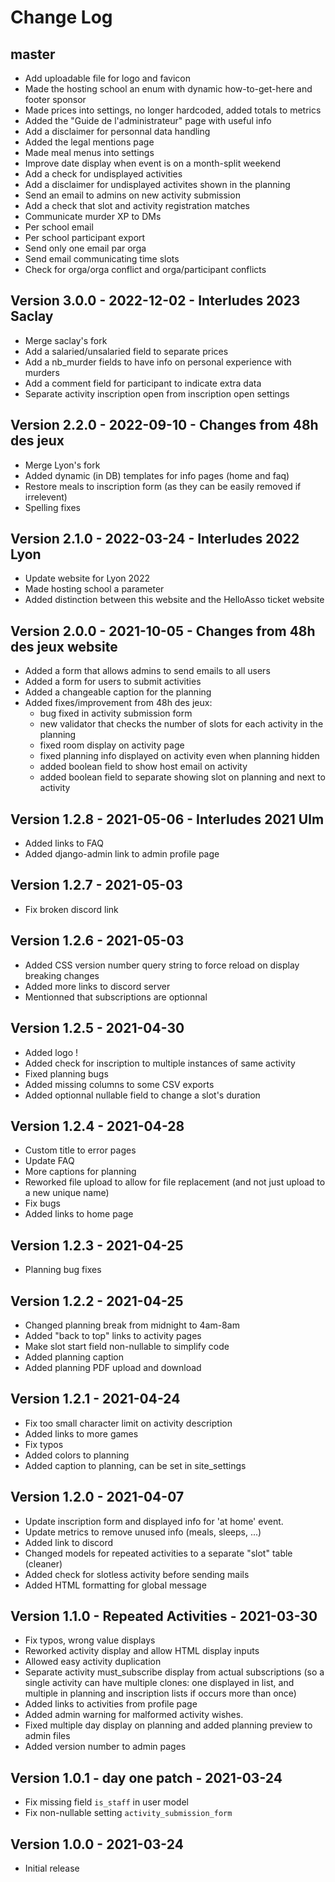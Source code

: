 <!-- LTeX: language=en -->

# Change Log

## master

- Add uploadable file for logo and favicon
- Made the hosting school an enum with dynamic how-to-get-here and footer sponsor
- Made prices into settings, no longer hardcoded, added totals to metrics
- Added the "Guide de l'administrateur" page with useful info
- Add a disclaimer for personnal data handling
- Added the legal mentions page
- Made meal menus into settings
- Improve date display when event is on a month-split weekend
- Add a check for undisplayed activities
- Add a disclaimer for undisplayed activites shown in the planning
- Send an email to admins on new activity submission
- Add a check that slot and activity registration matches
- Communicate murder XP to DMs
- Per school email
- Per school participant export
- Send only one email par orga
- Send email communicating time slots
- Check for orga/orga conflict and orga/participant conflicts

## Version 3.0.0 - 2022-12-02 - Interludes 2023 Saclay

- Merge saclay's fork
- Add a salaried/unsalaried field to separate prices
- Add a nb_murder fields to have info on personal experience with murders
- Add a comment field for participant to indicate extra data
- Separate activity inscription open from inscription open settings

## Version 2.2.0 - 2022-09-10 - Changes from 48h des jeux

- Merge Lyon's fork
- Added dynamic (in DB) templates for info pages (home and faq)
- Restore meals to inscription form (as they can be easily removed if irrelevent)
- Spelling fixes

## Version 2.1.0 - 2022-03-24 - Interludes 2022 Lyon

- Update website for Lyon 2022
- Made hosting school a parameter
- Added distinction between this website and the HelloAsso ticket website

## Version 2.0.0 - 2021-10-05 - Changes from 48h des jeux website

- Added a form that allows admins to send emails to all users
- Added a form for users to submit activities
- Added a changeable caption for the planning
- Added fixes/improvement from 48h des jeux:
	- bug fixed in activity submission form
	- new validator that checks the number of slots for each activity in the planning
	- fixed room display on activity page
	- fixed planning info displayed on activity even when planning hidden
	- added boolean field to show host email on activity
	- added boolean field to separate showing slot on planning and next to activity

## Version 1.2.8 - 2021-05-06 - Interludes 2021 Ulm

- Added links to FAQ
- Added django-admin link to admin profile page

## Version 1.2.7 - 2021-05-03

- Fix broken discord link

## Version 1.2.6 - 2021-05-03

- Added CSS version number query string to force reload on display breaking changes
- Added more links to discord server
- Mentionned that subscriptions are optionnal

## Version 1.2.5 - 2021-04-30

- Added logo !
- Added check for inscription to multiple instances of same activity
- Fixed planning bugs
- Added missing columns to some CSV exports
- Added optionnal nullable field to change a slot's duration

## Version 1.2.4 - 2021-04-28

- Custom title to error pages
- Update FAQ
- More captions for planning
- Reworked file upload to allow for file replacement (and not just upload to a new unique name)
- Fix bugs
- Added links to home page

## Version 1.2.3 - 2021-04-25

- Planning bug fixes

## Version 1.2.2 - 2021-04-25

- Changed planning break from midnight to 4am-8am
- Added "back to top" links to activity pages
- Make slot start field non-nullable to simplify code
- Added planning caption
- Added planning PDF upload and download

## Version 1.2.1 - 2021-04-24

- Fix too small character limit on activity description
- Added links to more games
- Fix typos
- Added colors to planning
- Added caption to planning, can be set in site_settings

## Version 1.2.0 - 2021-04-07

- Update inscription form and displayed info for 'at home' event.
- Update metrics to remove unused info (meals, sleeps, ...)
- Added link to discord
- Changed models for repeated activities to a separate "slot" table (cleaner)
- Added check for slotless activity before sending mails
- Added HTML formatting for global message

## Version 1.1.0 - Repeated Activities - 2021-03-30

- Fix typos, wrong value displays
- Reworked activity display and allow HTML display inputs
- Allowed easy activity duplication
- Separate activity must_subscribe display from actual subscriptions
	(so a single activity can have multiple clones: one displayed in list, and multiple in
	planning and inscription lists if occurs more than once)
- Added links to activities from profile page
- Added admin warning for malformed activity wishes.
- Fixed multiple day display on planning and added planning preview to admin files
- Added version number to admin pages

## Version 1.0.1 - day one patch - 2021-03-24

- Fix missing field `is_staff` in user model
- Fix non-nullable setting `activity_submission_form`

## Version 1.0.0 - 2021-03-24

- Initial release
